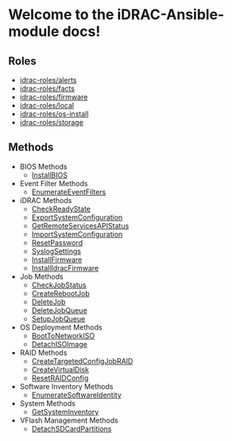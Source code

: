 # Welcome to the iDRAC-Ansible-module docs!

## Roles

* [idrac-roles/alerts](https://github.com/hbeatty/idrac-roles/tree/master/alerts)
* [idrac-roles/facts](https://github.com/hbeatty/idrac-roles/tree/master/facts)
* [idrac-roles/firmware](https://github.com/hbeatty/idrac-roles/tree/master/firmware)
* [idrac-roles/local](https://github.com/hbeatty/idrac-roles/tree/master/local)
* [idrac-roles/os-install](https://github.com/hbeatty/idrac-roles/tree/master/os-install)
* [idrac-roles/storage](https://github.com/hbeatty/idrac-roles/tree/master/storage)

## Methods

* BIOS Methods  
  * [InstallBIOS](InstallBIOS.md)  
* Event Filter Methods  
  * [EnumerateEventFilters](EnumerateEventFilters.md)
* iDRAC Methods  
  * [CheckReadyState](CheckReadyState.md)  
  * [ExportSystemConfiguration](ExportSystemConfiguration.md)  
  * [GetRemoteServicesAPIStatus](GetRemoteServicesAPIStatus.md)  
  * [ImportSystemConfiguration](ImportSystemConfiguration.md)  
  * [ResetPassword](ResetPassword.md)  
  * [SyslogSettings](SyslogSettings.md)  
  * [InstallFirmware](installFirmware.md)
  * [InstallIdracFirmware](installIdracFirmware.md)  
* Job Methods  
  * [CheckJobStatus](CheckJobStatus.md)  
  * [CreateRebootJob](CreateRebootJob.md)  
  * [DeleteJob](DeleteJob.md)  
  * [DeleteJobQueue](DeleteJobQueue.md)  
  * [SetupJobQueue](SetupJobQueue.md)  
* OS Deployment Methods  
  * [BootToNetworkISO](BootToNetworkISO.md)  
  * [DetachISOImage](DetachISOImage.md)
* RAID Methods  
  * [CreateTargetedConfigJobRAID](CreateTargetedConfigJobRAID.md)  
  * [CreateVirtualDisk](CreateVirtualDisk.md)  
  * [ResetRAIDConfig](ResetRAIDConfig.md)  
* Software Inventory Methods
  * [EnumerateSoftwareIdentity](EnumerateSoftwareIdentity.md)
* System Methods  
  * [GetSystemInventory](GetSystemInventory.md)  
* VFlash Management Methods  
  * [DetachSDCardPartitions](DetachSDCardPartitions.md)  
